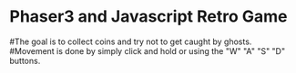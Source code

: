 # Phaser3 and Javascript Retro Game
#The goal is to collect coins and try not to get caught by ghosts.
#Movement is done by simply click and hold or using the "W" "A" "S" "D" buttons.